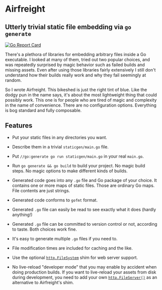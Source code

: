 # Airfreight

## Utterly trivial static file embedding via `go generate`

[![Go Report Card](https://goreportcard.com/badge/github.com/lassik/airfreight)](https://goreportcard.com/report/github.com/lassik/airfreight)

There's a plethora of libraries for embedding arbitrary files inside a
Go executable. I looked at many of them, tried out two popular
choices, and was repeatedly surprised by magic behavior such as failed
builds and missing assets. Even after using those libraries fairly
extensively I still don't understand how their builds really work and
why they fail seemingly at random.

So I wrote Airfreight. This bikeshed is just the right tint of blue.
Like the dodgy pun in the name says, it's about the most lightweight
thing that could possibly work. This one is for people who are tired
of magic and complexity in the name of convenience. There are no
configuration options. Everything is bog standard and fully
composable.

## Features

- Put your static files in any directories you want.

- Describe them in a trivial `staticgen/main.go` file.

- Put `//go:generate go run staticgen/main.go` in your real `main.go`.

- Run `go generate && go build` to build your project. No magic build
  steps. No magic options to make different kinds of builds.

- Generated code goes into any `.go` file and Go package of your
  choice. It contains one or more maps of static files. Those are
  ordinary Go maps. File contents are just strings.

- Generated code conforms to `gofmt` format.

- Generated `.go` file can easily be read to see exactly what it does
  (hardly anything!)

- Generated `.go` file can be committed to version control or not,
  according to taste. Both choices work fine.

- It's easy to generate multiple `.go` files if you need to.

- File modification times are included for caching and the like.

- Use the optional
  [`http.FileSystem`](https://golang.org/pkg/net/http/#FileSystem)
  shim for web server support.

- No live-reload "developer mode" that you may enable by accident when
  doing production builds. If you want to live-reload your assets from
  disk during development, you need to add your own
  [`http.FileServer()`](https://golang.org/pkg/net/http/#FileServer)
  as an alternative to Airfreight's shim.

